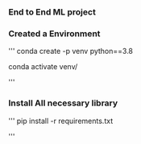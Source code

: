 ### End to End ML project
### Created a Environment
'''
conda create -p venv python==3.8

conda activate venv/

'''
### Install All necessary library

'''
pip install -r requirements.txt

'''